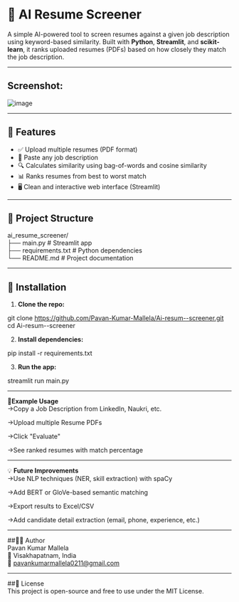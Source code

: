 # 🧠 AI Resume Screener

A simple AI-powered tool to screen resumes against a given job description using keyword-based similarity. Built with **Python**, **Streamlit**, and **scikit-learn**, it ranks uploaded resumes (PDFs) based on how closely they match the job description.

---
## Screenshot:
![image](https://github.com/user-attachments/assets/7649c014-4218-4e5e-8f65-e23558c873fc)

---
## 🚀 Features

- ✅ Upload multiple resumes (PDF format)
- 📄 Paste any job description
- 🔍 Calculates similarity using bag-of-words and cosine similarity
- 📊 Ranks resumes from best to worst match
- 🖥️ Clean and interactive web interface (Streamlit)

---

## 📁 Project Structure

ai_resume_screener/  
├── main.py # Streamlit app  
├── requirements.txt # Python dependencies  
└── README.md # Project documentation  

---

## 🔧 Installation  

1. **Clone the repo:**

git clone https://github.com/Pavan-Kumar-Mallela/Ai-resum--screener.git
cd Ai-resum--screener

2. **Install dependencies:**

pip install -r requirements.txt

3. **Run the app:**

streamlit run main.py

---

📌**Example Usage**  
->Copy a Job Description from LinkedIn, Naukri, etc.

->Upload multiple Resume PDFs

->Click "Evaluate"

->See ranked resumes with match percentage

---

💡 **Future Improvements**  
->Use NLP techniques (NER, skill extraction) with spaCy

->Add BERT or GloVe-based semantic matching

->Export results to Excel/CSV

->Add candidate detail extraction (email, phone, experience, etc.)

---

##🙋‍♂️ Author  
Pavan Kumar Mallela  
📍 Visakhapatnam, India  
📧 pavankumarmallela0211@gmail.com  

---

##📜 License  
This project is open-source and free to use under the MIT License.
